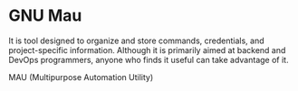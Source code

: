 # GNU  Mau
It is tool designed to organize and store commands, credentials, and project-specific information. Although it is primarily aimed at backend and DevOps programmers, anyone who finds it useful can take advantage of it.


 MAU  (Multipurpose Automation Utility)
